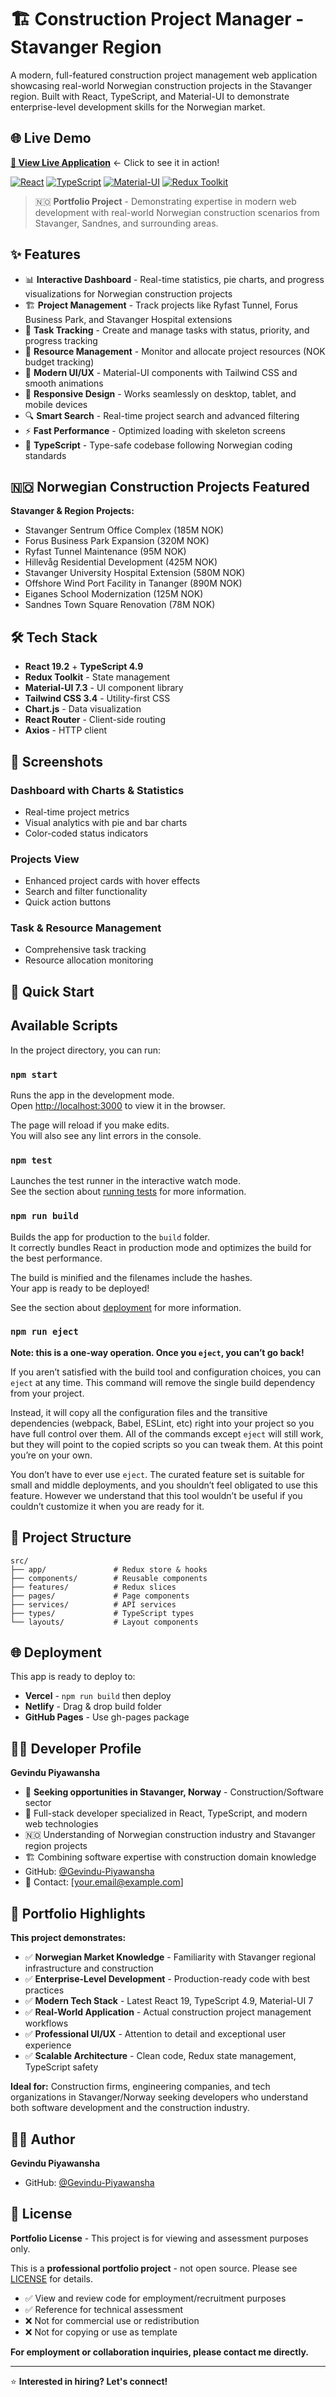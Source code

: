 # 🏗️ Construction Project Manager - Stavanger Region

A modern, full-featured construction project management web application showcasing real-world Norwegian construction projects in the Stavanger region. Built with React, TypeScript, and Material-UI to demonstrate enterprise-level development skills for the Norwegian market.

## 🌐 Live Demo
**[🚀 View Live Application](https://construction-project-manager-5nboxu3z1.vercel.app)** ← Click to see it in action!

[![React](https://img.shields.io/badge/React-19.2.0-blue.svg)](https://reactjs.org/)
[![TypeScript](https://img.shields.io/badge/TypeScript-4.9.5-blue.svg)](https://www.typescriptlang.org/)
[![Material-UI](https://img.shields.io/badge/Material--UI-7.3.4-blue.svg)](https://mui.com/)
[![Redux Toolkit](https://img.shields.io/badge/Redux_Toolkit-2.9.1-purple.svg)](https://redux-toolkit.js.org/)

> 🇳🇴 **Portfolio Project** - Demonstrating expertise in modern web development with real-world Norwegian construction scenarios from Stavanger, Sandnes, and surrounding areas.

## ✨ Features

- 📊 **Interactive Dashboard** - Real-time statistics, pie charts, and progress visualizations for Norwegian construction projects
- 🏗️ **Project Management** - Track projects like Ryfast Tunnel, Forus Business Park, and Stavanger Hospital extensions
- 📝 **Task Tracking** - Create and manage tasks with status, priority, and progress tracking
- 💼 **Resource Management** - Monitor and allocate project resources (NOK budget tracking)
- 🎨 **Modern UI/UX** - Material-UI components with Tailwind CSS and smooth animations
- 📱 **Responsive Design** - Works seamlessly on desktop, tablet, and mobile devices
- 🔍 **Smart Search** - Real-time project search and advanced filtering
- ⚡ **Fast Performance** - Optimized loading with skeleton screens
- 🎯 **TypeScript** - Type-safe codebase following Norwegian coding standards

## 🇳🇴 Norwegian Construction Projects Featured

**Stavanger & Region Projects:**
- Stavanger Sentrum Office Complex (185M NOK)
- Forus Business Park Expansion (320M NOK)
- Ryfast Tunnel Maintenance (95M NOK)
- Hillevåg Residential Development (425M NOK)
- Stavanger University Hospital Extension (580M NOK)
- Offshore Wind Port Facility in Tananger (890M NOK)
- Eiganes School Modernization (125M NOK)
- Sandnes Town Square Renovation (78M NOK)

## 🛠️ Tech Stack

- **React 19.2** + **TypeScript 4.9**
- **Redux Toolkit** - State management
- **Material-UI 7.3** - UI component library
- **Tailwind CSS 3.4** - Utility-first CSS
- **Chart.js** - Data visualization
- **React Router** - Client-side routing
- **Axios** - HTTP client

## 📸 Screenshots

### Dashboard with Charts & Statistics
- Real-time project metrics
- Visual analytics with pie and bar charts
- Color-coded status indicators

### Projects View
- Enhanced project cards with hover effects
- Search and filter functionality
- Quick action buttons

### Task & Resource Management
- Comprehensive task tracking
- Resource allocation monitoring

## 🚀 Quick Start

## Available Scripts

In the project directory, you can run:

### `npm start`

Runs the app in the development mode.\
Open [http://localhost:3000](http://localhost:3000) to view it in the browser.

The page will reload if you make edits.\
You will also see any lint errors in the console.

### `npm test`

Launches the test runner in the interactive watch mode.\
See the section about [running tests](https://facebook.github.io/create-react-app/docs/running-tests) for more information.

### `npm run build`

Builds the app for production to the `build` folder.\
It correctly bundles React in production mode and optimizes the build for the best performance.

The build is minified and the filenames include the hashes.\
Your app is ready to be deployed!

See the section about [deployment](https://facebook.github.io/create-react-app/docs/deployment) for more information.

### `npm run eject`

**Note: this is a one-way operation. Once you `eject`, you can’t go back!**

If you aren’t satisfied with the build tool and configuration choices, you can `eject` at any time. This command will remove the single build dependency from your project.

Instead, it will copy all the configuration files and the transitive dependencies (webpack, Babel, ESLint, etc) right into your project so you have full control over them. All of the commands except `eject` will still work, but they will point to the copied scripts so you can tweak them. At this point you’re on your own.

You don’t have to ever use `eject`. The curated feature set is suitable for small and middle deployments, and you shouldn’t feel obligated to use this feature. However we understand that this tool wouldn’t be useful if you couldn’t customize it when you are ready for it.

## 📁 Project Structure

```
src/
├── app/               # Redux store & hooks
├── components/        # Reusable components
├── features/          # Redux slices
├── pages/             # Page components
├── services/          # API services
├── types/             # TypeScript types
└── layouts/           # Layout components
```

## 🌐 Deployment

This app is ready to deploy to:
- **Vercel** - `npm run build` then deploy
- **Netlify** - Drag & drop build folder
- **GitHub Pages** - Use gh-pages package

## 👨‍💻 Developer Profile

**Gevindu Piyawansha**
- 🎯 **Seeking opportunities in Stavanger, Norway** - Construction/Software sector
- 💼 Full-stack developer specialized in React, TypeScript, and modern web technologies
- 🇳🇴 Understanding of Norwegian construction industry and Stavanger region projects
- 🏗️ Combining software expertise with construction domain knowledge
- GitHub: [@Gevindu-Piyawansha](https://github.com/Gevindu-Piyawansha)
- 📧 Contact: [your.email@example.com]

## 🎯 Portfolio Highlights

**This project demonstrates:**
- ✅ **Norwegian Market Knowledge** - Familiarity with Stavanger regional infrastructure and construction
- ✅ **Enterprise-Level Development** - Production-ready code with best practices
- ✅ **Modern Tech Stack** - Latest React 19, TypeScript 4.9, Material-UI 7
- ✅ **Real-World Application** - Actual construction project management workflows
- ✅ **Professional UI/UX** - Attention to detail and exceptional user experience
- ✅ **Scalable Architecture** - Clean code, Redux state management, TypeScript safety

**Ideal for:** Construction firms, engineering companies, and tech organizations in Stavanger/Norway seeking developers who understand both software development and the construction industry.

## 👨‍💻 Author

**Gevindu Piyawansha**
- GitHub: [@Gevindu-Piyawansha](https://github.com/Gevindu-Piyawansha)

## 📝 License

**Portfolio License** - This project is for viewing and assessment purposes only.

This is a **professional portfolio project** - not open source. Please see [LICENSE](LICENSE) for details.

- ✅ View and review code for employment/recruitment purposes
- ✅ Reference for technical assessment
- ❌ Not for commercial use or redistribution
- ❌ Not for copying or use as template

**For employment or collaboration inquiries, please contact me directly.**

---

⭐ **Interested in hiring? Let's connect!**
